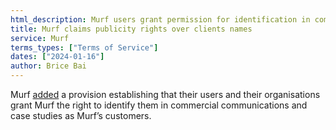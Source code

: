 ```yaml
---
html_description: Murf users grant permission for identification in commercial communications and case studies as Murf's customers.
title: Murf claims publicity rights over clients names
service: Murf
terms_types: ["Terms of Service"]
dates: ["2024-01-16"]
author: Brice Bai
---
```


Murf [added](https://github.com/OpenTermsArchive/GenAI-versions/commit/a9052d3dad068c9824c78a254a4e34cf45a1558a) a provision establishing that their users and their organisations grant Murf the right to identify them in commercial communications and case studies as Murf’s customers.
